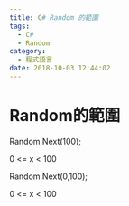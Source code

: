```yaml
---
title: C# Random 的範圍
tags:
  - C#
  - Random
category:
  - 程式語言
date: 2018-10-03 12:44:02
---
```

# Random的範圍 #

Random.Next(100);

0 <= x < 100

Random.Next(0,100);

0 <= x < 100
